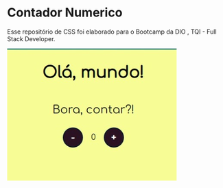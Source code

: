 <h1>Contador Numerico</h1>

<p>Esse repositório de CSS foi elaborado para o Bootcamp da DIO , TQI - Full Stack Developer.</p>

<img src="assets/img/contador.jpeg/">

